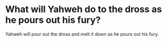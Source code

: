 # What will Yahweh do to the dross as he pours out his fury?

Yahweh will pour out the dross and melt it down as he pours out his fury.
